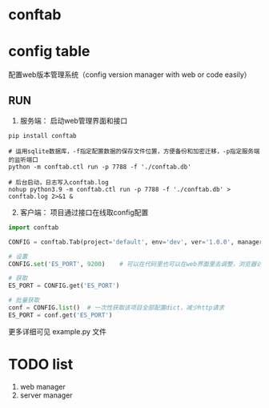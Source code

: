 # conftab
# config table 

配置web版本管理系统（config version manager with web or code easily）


## RUN

1. 服务端： 启动web管理界面和接口
```shell script
pip install conftab

# 运用sqlite数据库，-f指定配置数据的保存文件位置，方便备份和加密迁移，-p指定服务端的监听端口
python -m conftab.ctl run -p 7788 -f './conftab.db'

# 后台启动，日志写入conftab.log
nohup python3.9 -m conftab.ctl run -p 7788 -f './conftab.db' > conftab.log 2>&1 &

```

2. 客户端： 项目通过接口在线取config配置
```python
import conftab

CONFIG = conftab.Tab(project='default', env='dev', ver='1.0.0', manager_url='127.0.0.1:7788')

# 设置
CONFIG.set('ES_PORT', 9200)    # 可以在代码里也可以在web界面里去调整，浏览器访问 http://127.0.0.1:7788/html/conf 进行界面config管理

# 获取
ES_PORT = CONFIG.get('ES_PORT')

# 批量获取
conf = CONFIG.list()  # 一次性获取该项目全部配置dict，减少http请求
ES_PORT = conf.get('ES_PORT')
```

更多详细可见 example.py 文件

# TODO list

1. web manager
2. server manager
